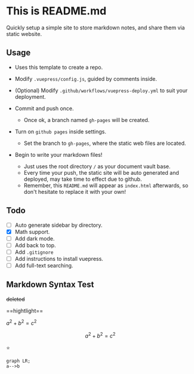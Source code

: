 # This is README.md

Quickly setup a simple site to store markdown notes, and share them via static website.

## Usage

- Uses this template to create a repo.
- Modify `.vuepress/config.js`, guided by comments inside.
- (Optional) Modify `.github/workflows/vuepress-deploy.yml` to suit your deployment.
- Commit and push once.
  - Once ok, a branch named `gh-pages` will be created.

- Turn on `github pages` inside settings.
  - Set the branch to `gh-pages`, where the static web files are located.

- Begin to write your markdown files!
  - Just uses the root directory `/` as your document vault base.
  - Every time your push, the static site will be auto generated and deployed, may take time to effect due to github.
  - Remember, this `README.md` will appear as `index.html` afterwards, so don't hesitate to replace it with your own!

## Todo

- [ ] Auto generate sidebar by directory.
- [x] Math support.
- [ ] Add dark mode.
- [ ] Add back to top.
- [ ] Add `.gitignore`
- [ ] Add instructions to install vuepress.
- [ ] Add full-text searching.

## Markdown Syntax Test

~~deleted~~

==hightlight==

$a^2+b^2=c^2$

$$
a^2+b^2=c^2
$$

:star:

```mermaid
graph LR;
a-->b
```